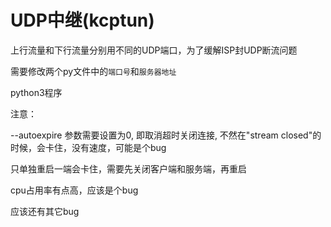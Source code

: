 # UDP中继(kcptun)

上行流量和下行流量分别用不同的UDP端口，为了缓解ISP封UDP断流问题

需要修改两个py文件中的`端口号`和`服务器地址`

python3程序

注意：

  --autoexpire 参数需要设置为0, 即取消超时关闭连接, 不然在"stream closed"的时候，会卡住，没有速度，可能是个bug

只单独重启一端会卡住，需要先关闭客户端和服务端，再重启

cpu占用率有点高，应该是个bug

应该还有其它bug
